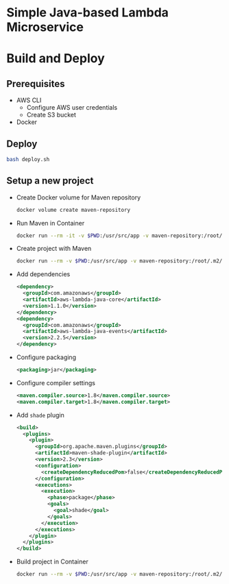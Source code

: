 # Simple Java-based Lambda Microservice

# Build and Deploy

## Prerequisites

* AWS CLI
  * Configure AWS user credentials
  * Create S3 bucket
* Docker

## Deploy

```bash
bash deploy.sh
```

## Setup a new project

* Create Docker volume for Maven repository
  ```bash
  docker volume create maven-repository
  ```
* Run Maven in Container
  ```bash
  docker run --rm -it -v $PWD:/usr/src/app -v maven-repository:/root/.m2/repository -w /usr/src/app maven:3.6-jdk-8 /bin/bash
  ```
* Create project with Maven
  ```bash
  docker run --rm -v $PWD:/usr/src/app -v maven-repository:/root/.m2/repository -w /usr/src/app maven:3.6-jdk-8 mvn archetype:generate -DgroupId=com.carpinuslabs.todo -DartifactId=todo-app -DarchetypeArtifactId=maven-archetype-quickstart -DarchetypeVersion=1.4 -DinteractiveMode=false
  ```
* Add dependencies
  ```xml
  <dependency>
    <groupId>com.amazonaws</groupId>
    <artifactId>aws-lambda-java-core</artifactId>
    <version>1.1.0</version>
  </dependency>
  <dependency>
    <groupId>com.amazonaws</groupId>
    <artifactId>aws-lambda-java-events</artifactId>
    <version>2.2.5</version>
  </dependency>
  ```
* Configure packaging
  ```xml
  <packaging>jar</packaging>
  ```
* Configure compiler settings
  ```xml
  <maven.compiler.source>1.8</maven.compiler.source>
  <maven.compiler.target>1.8</maven.compiler.target>
  ```
* Add `shade` plugin
  ```xml
  <build>
    <plugins>
      <plugin>
        <groupId>org.apache.maven.plugins</groupId>
        <artifactId>maven-shade-plugin</artifactId>
        <version>2.3</version>
        <configuration>
          <createDependencyReducedPom>false</createDependencyReducedPom>
        </configuration>
        <executions>
          <execution>
            <phase>package</phase>
            <goals>
              <goal>shade</goal>
            </goals>
          </execution>
        </executions>
      </plugin>
    </plugins>
  </build>
  ```
* Build project in Container
  ```bash
  docker run --rm -v $PWD:/usr/src/app -v maven-repository:/root/.m2/repository -w /usr/src/app maven:3.6-jdk-8 mvn clean package -DskipTests
  ```
